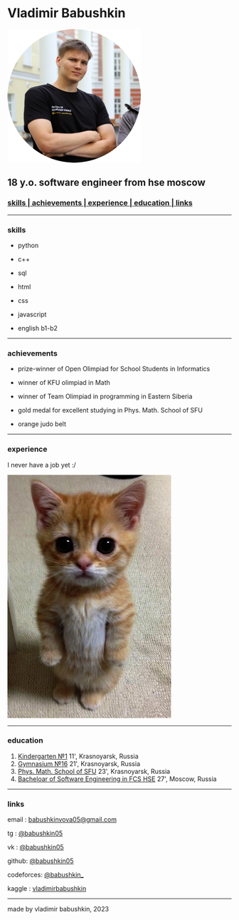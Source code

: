 # Vladimir Babushkin

![Vladimir Babushkin](assets/me.png "Vladimir Babushkin")

## **18 y.o. software engineer from hse moscow**
    
 ### <a href="#skills"> skills |<a href="#ach"> achievements |<a href="#exp"> experience |<a href="#edu"> education |<a href="#links"> links   

 ---

### <a id="skills">skills

* python

* c++

* sql

* html

* css

* javascript

* english b1-b2

---

### <a id="ach">achievements

* prize-winner of Open Olimpiad for School Students in Informatics

* winner of KFU olimpiad in Math

* winner of Team Olimpiad in programming in Eastern Siberia

* gold medal for excellent studying in Phys. Math. School of SFU

* orange judo belt

___

### <a id="exp"> experience

  I never have a job yet  :/

![cat](assets/cat.png)

---

### <a id="edu">education

1. [Kindergarten №1](https://dou24.ru/1/) 11', Krasnoyarsk, Russia
2. [Gymnasium №16](http://gim16.ru/) 21', Krasnoyarsk, Russia
3. [Phys. Math. School of SFU](https://fms.sfu-kras.ru/) 23', Krasnoyarsk, Russia
4. [Bacheloar of Software Engineering in FCS HSE](https://www.hse.ru/ba/se/) 27', Moscow, Russia

---

### <a id="links"> links

email : [babushkinvova05@gmail.com](babushkinvova05@gmail.com)

tg : [@babushkin05](https://t.me/babushkin05)

vk : [@babushkin05](https://vk.com/babushkin05)

github: [@babushkin05](https://github.com/Babushkin05)

codeforces: [@babushkin_](https://codeforces.com/profile/babushkin_)

kaggle : [vladimirbabushkin](https://www.kaggle.com/vladimirbabushkin)

---
made by vladimir babushkin, 2023